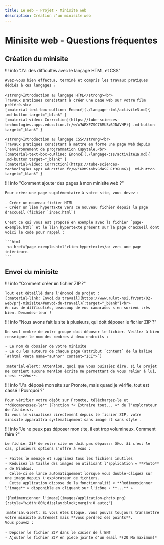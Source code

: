```yaml
---
title: Le Web - Projet - Minisite web
description: Création d'un minisite web
---
```


# Minisite web - Questions fréquentes

## Création du minisite

!!! info "J'ai des difficultés avec le langage HTML et CSS"

    Avez-vous bien effectué, terminé et compris les travaux pratiques dédiés à ces langages ?

    <strong>Introduction au langage HTML</strong><br>
    Travaux pratiques consistant à créer une page web sur votre film préféré.<br>
    [:material-text-box-outline: Énoncé](./langage-html/activite3.md){ .md-button target="_blank" }
    [:material-video: Correction](https://tube-sciences-technologies.apps.education.fr/w/x7WEXEZSC76MU3V6JDAVHP){ .md-button target="_blank" }

    <strong>Introduction au langage CSS</strong><br>
    Travaux pratiques consistant à mettre en forme une page Web depuis l'environnement de programmation Capytale.<br>
    [:material-text-box-outline: Énoncé](./langage-css/activite1a.md){ .md-button target="_blank" }
    [:material-video: Correction](https://tube-sciences-technologies.apps.education.fr/w/iHRMSAobxSdASFLEt3FUm6){ .md-button target="_blank" }




!!! info "Comment ajouter des pages à mon minisite web ?"

    Pour créer une page supplémentaire à votre site, vous devez : 
    
    - Créer un nouveau fichier HTML
    - Créer un lien hypertexte vers ce nouveau fichier depuis la page d'accueil (fichier `index.html`)

    C'est ce qui vous est proposé en exemple avec le fichier `page-exemple.html` et le lien hypertexte présent sur la page d'accueil dont voici le code pour rappel :
    
    ```html
     <a href="page-exemple.html">Lien hypertexte</a> vers une page intérieure.
    ```
    
## Envoi du minisite

!!! info "Comment créer un fichier ZIP ?"

    Tout est détaillé dans l'énoncé du projet : 
    [:material-link: Envoi du travail](https://www.mulot-nsi.fr/snt/02-web/prj-minisite/#envoi-du-travail){:target="_blank"}<br>
    En cas de difficultés, beaucoup de vos camarades s'en sortent très bien. Demandez-leur !

!!! info "Nous avons fait le site à plusieurs, qui doit déposer le fichier ZIP ?"

    Un seul membre de votre groupe doit déposer le fichier. Veillez à bien renseigner le nom des membres à deux endroits :

    - Le nom du dossier de votre minisite
    - Le ou les auteurs de chaque page (attribut `content` de la balise `#!html <meta name="author" content="ICI">`)

    :material-alert: Attention, quoi que vous puissiez dire, si le projet ne contient aucune mention écrite me permettant de vous relier à lui, c'est **ZÉRO**.

!!! info "J'ai déposé mon site sur Pronote, mais quand je vérifie, tout est cassé ! Pourquoi ?"

    Pour vérifier votre dépôt sur Pronote, téléchargez-le et **décompressez-le** (Fonction *« Extraire tout... »* de l'explorateur de fichiers).
    Si vous le visualisez directement depuis le fichier ZIP, votre minisite apparaîtra systématiqement sans image et sans style .

!!! info "Je ne peux pas déposer mon site, il est trop volumineux. Comment faire ?"

    Le fichier ZIP de votre site ne doit pas dépasser 5Mo. Si c'est le cas, plusieurs options s'offre à vous :

    - Faites le ménage et supprimez tous les fichiers inutiles
    - Réduisez la taille des images en utilisant l'application « **Photo** » de Windows.
      Celle-ci se lance automatiquement lorsque vous double-cliquez sur une image depuis l'explorateur de fichiers.
      Cette application dispose de la fonctionnalité « **Redimensionner l'image** » disponible en cliquant sur l'icône « **...** »

    ![Redimensionner l'image](images/application-photo.png){:style="width:80%;display:block;margin:0 auto;"}

    :material-alert: Si vous êtes bloqué, vous pouvez toujours transmettre votre minisite autrement mais **vous perdrez des points**. 
    Vous pouvez :
    
    - Déposer le fichier ZIP dans le casier de l'ENT
    - Ajouter le fichier ZIP en pièce jointe d'un email *(20 Mo maximum)*


